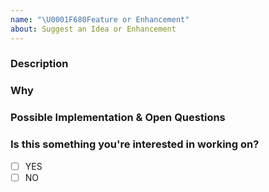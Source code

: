 ```yaml
---
name: "\U0001F680Feature or Enhancement"
about: Suggest an Idea or Enhancement
---
```


### Description

<!--- Provide a detailed description of the change or addition you are proposing -->

### Why

<!--- Why is this change important to you? How would you use it? -->

<!--- How can it benefit other users? -->

### Possible Implementation & Open Questions

<!--- Not obligatory, but suggest an idea for implementing addition or change -->

<!--- What still needs to be discussed -->

### Is this something you're interested in working on?

<!--- Yes or no -->
- [ ] YES
- [ ] NO
